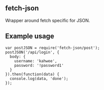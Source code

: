 ## fetch-json

Wrapper around fetch specific for JSON.

## Example usage

```
var postJSON = require('fetch-json/post');
postJSON('/api/login', {
  body: {
    username: 'kahwee',
    password: '!password1'
  }
}).then(function(data) {
  console.log(data, 'done');
});
```
